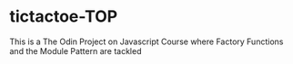 # tictactoe-TOP

This is a The Odin Project on Javascript Course where Factory Functions and the Module Pattern are tackled